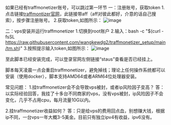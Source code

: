 如果已经有traffmonetizer账号，可以跳过第一环节
一：注册账号，获取token
1.点击链接[traffmontizer官网](https://traffmonetizer.com/?aff=230088)，此链接带aff（aff对彼此都好，介意的话自己搜索），按步骤注册账号。
2.获取token,如图所示：
![image](https://tc.cecily.eu.org/file/1747828582529_图片1.png)


二：vps安装并运行traffmonetizer
1.切换到root账户
2.输入：bash -c "$(curl -fsSL https://raw.githubusercontent.com/wangkewdg2/traffmonetizer_setup/main/tm.sh)"
3.按照提示输入token,如图所示：
![image](https://tc.cecily.eu.org/file/1747829000087_image.png)

至此脚本已经安装完成，可以登录官网左侧链接“staus”查看是否已经挂上。

脚本每天凌晨一点会重启traffmonetizer，避免掉线；理论上任何操作系统都可以安装（使用docker），脚本支持AMD64或者ARM64位处理器安装。

常见问题：
1.挂traffmonetizer会不会导致vps被封，或者ip风险因子变高？
答：以实际经验回答，我挂了十多台不同商家的vps，没有vps被封，ip风险因子不会变化，几乎不占用cpu，每月流量10G以内。

2.挂traffmonetizer收益如何？
答：只是给vps的费用回点血，别想赚大钱，根据ip不同，一台vps一年大概3-5美金。目前只有独立ipv4有收益，ipv6没有。
